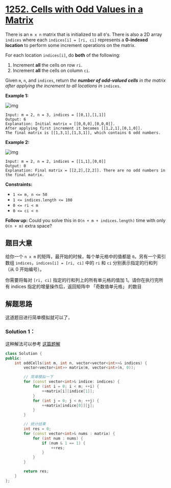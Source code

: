 # [1252. Cells with Odd Values in a Matrix](https://leetcode.com/problems/cells-with-odd-values-in-a-matrix/)

There is an `m x n` matrix that is initialized to all `0`'s. There is also a 2D array `indices` where each `indices[i] = [ri, ci]` represents a **0-indexed location** to perform some increment operations on the matrix.

For each location `indices[i]`, do **both** of the following:

1. Increment **all** the cells on row `ri`.
2. Increment **all** the cells on column `ci`.

Given `m`, `n`, and `indices`, return *the **number of odd-valued cells** in the matrix after applying the increment to all locations in* `indices`.

 

**Example 1:**

![img](https://assets.leetcode.com/uploads/2019/10/30/e1.png)

```
Input: m = 2, n = 3, indices = [[0,1],[1,1]]
Output: 6
Explanation: Initial matrix = [[0,0,0],[0,0,0]].
After applying first increment it becomes [[1,2,1],[0,1,0]].
The final matrix is [[1,3,1],[1,3,1]], which contains 6 odd numbers.
```

**Example 2:**

![img](https://assets.leetcode.com/uploads/2019/10/30/e2.png)

```
Input: m = 2, n = 2, indices = [[1,1],[0,0]]
Output: 0
Explanation: Final matrix = [[2,2],[2,2]]. There are no odd numbers in the final matrix.
```

 

**Constraints:**

- `1 <= m, n <= 50`
- `1 <= indices.length <= 100`
- `0 <= ri < m`
- `0 <= ci < n`

 

**Follow up:** Could you solve this in `O(n + m + indices.length)` time with only `O(n + m)` extra space?

## 题目大意

给你一个 `n x m` 的矩阵，最开始的时候，每个单元格中的值都是 `0`。另有一个索引数组 `indices`，`indices[i] = [ri, ci]` 中的 `ri` 和 `ci` 分别表示指定的行和列（从 0 开始编号）。

你需要将每对 `[ri, ci]` 指定的行和列上的所有单元格的值加 1。请你在执行完所有 indices 指定的增量操作后，返回矩阵中 「奇数值单元格」 的数目


## 解题思路

这道题目进行简单模拟就可以了，

### Solution 1：

这种解法可以参考 [这篇题解](https://leetcode.com/problems/cells-with-odd-values-in-a-matrix/submissions/)

````c++
class Solution {
public:
    int oddCells(int m, int n, vector<vector<int>>& indices) {
        vector<vector<int>> matrix(m, vector<int>(n, 0));

        // 简单模拟一下
        for (const vector<int>& indice: indices) {
            for (int i = 0; i < m; ++i) {
                ++matrix[i][indice[1]];
            }
            for (int j = 0; j < n; ++j) {
                ++matrix[indice[0]][j];
            }
        }

        // 统计结果
        int res = 0;
        for (const vector<int>& nums : matrix) {
            for (int num : nums) {
                if (num & 1 == 1) {
                    ++res;
                }
            }
        }

        return res;
    }
};
````
